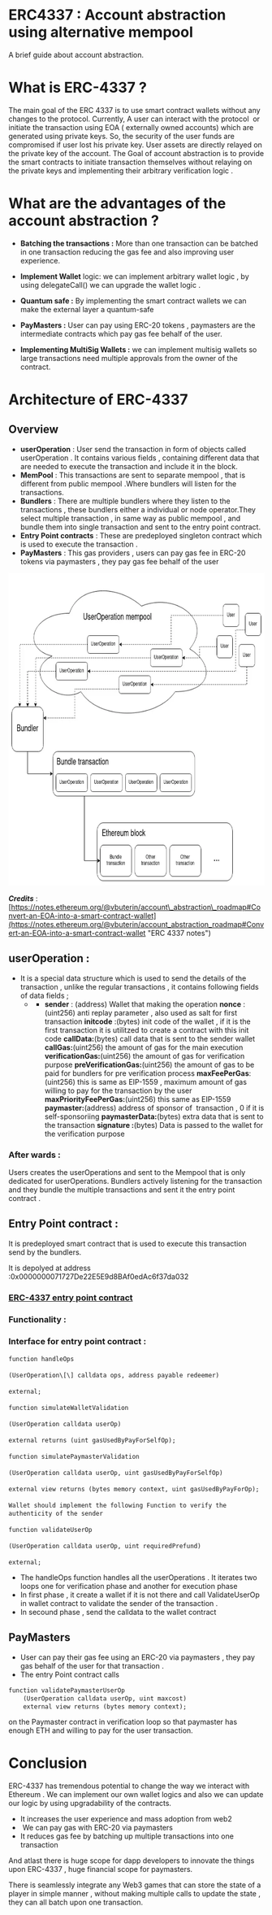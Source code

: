 # ERC4337 : Account abstraction using alternative mempool

A brief guide about account abstraction.

# What is ERC-4337 ?

The main goal of the ERC 4337 is to use smart contract wallets without any changes to the protocol. Currently, A user can interact with the protocol  or initiate the transaction using EOA ( externally owned accounts) which are generated using private keys. So, the security of the user funds are compromised if user lost his private key. User assets are directly relayed on the private key of the account. The Goal of account abstraction is to provide the smart contracts to initiate transaction themselves without relaying on the private keys and implementing their arbitrary verification logic .

# What are the advantages of the account abstraction ?

- **Batching the transactions :** More than one transaction can be batched in one transaction reducing the gas fee and also improving user experience.
    
- **Implement Wallet** logic: we can implement arbitrary wallet logic , by using delegateCall() we can upgrade the wallet logic .
    
- **Quantum safe :** By implementing the smart contract wallets we can make the external layer a quantum-safe
    
- **PayMasters :** User can pay using ERC-20 tokens , paymasters are the intermediate contracts which pay gas fee behalf of the user.
    
- **Implementing MultiSig Wallets :** we can implement multisig wallets so large transactions need multiple approvals from the owner of the contract.
    

# **Architecture of ERC-4337**

## **Overview**

- **userOperation** : User send the transaction in form of objects called userOperation . It contains various fields , containing different data that are needed to execute the transaction and include it in the block.
- **MemPool** : This transactions are sent to separate mempool , that is different from public mempool .Where bundlers will listen for the transactions.
- **Bundlers** : There are multiple bundlers where they listen to the transactions , these bundlers either a individual or node operator.They select multiple transaction , in same way as public mempool , and bundle them into single transaction and sent to the entry point contract.
- **Entry Point contracts** : These are predeployed singleton contract which is used to execute the transaction .
- **PayMasters** : This gas providers , users can pay gas fee in ERC-20 tokens via paymasters , they pay gas fee behalf of the user

<img src="./images/4337-diagram.webp" alt="4337-diagram.webp" width="713" height="615" class="jop-noMdConv">

***Credits*** :[https://notes.ethereum.org/@vbuterin/account\_abstraction\_roadmap#Convert-an-EOA-into-a-smart-contract-wallet](https://notes.ethereum.org/@vbuterin/account_abstraction_roadmap#Convert-an-EOA-into-a-smart-contract-wallet "ERC 4337 notes")

## userOperation :

- It is a special data structure which is used to send the details of the transaction , unlike the regular transactions , it contains following fields of data fields ;
    - - **sender** : (address) Wallet that making the operation
            **nonce** :(uint256) anti replay parameter , also used as salt for first transaction
            **initcode** :(bytes) init code of the wallet , if it is the first transaction it is utilitzed to create a contract with this init code
            **callData:**(bytes) call data that is sent to the sender wallet
            **callGas:**(uint256) the amount of gas for the main execution
            **verificationGas:**(uint256) the amount of gas for verification purpose
            **preVerificationGas:**(uint256) the amount of gas to be paid for bundlers for pre verification process
            **maxFeePerGas**: (uint256) this is same as EIP-1559 , maximum amount of gas willing to pay for the transaction by the user
            **maxPriorityFeePerGas:**(uint256) this same as EIP-1559
            **paymaster:**(address) address of sponsor of  transaction , 0 if it is self-sponsoriing
            **paymasterData:**(bytes) extra data that is sent to the transaction
            **signature :**(bytes) Data is passed to the wallet for the verification purpose

### After wards :

Users creates the userOperations and sent to the Mempool that is only dedicated for userOperations. Bundlers actively listening for the transaction and they bundle the multiple transactions and sent it the entry point contract .

## Entry Point contract :

It is predeployed smart contract that is used to execute this transaction send by the bundlers.

It is depolyed at address :0x0000000071727De22E5E9d8BAf0edAc6f37da032

### [ERC-4337 entry point contract](https://etherscan.io/address/0x0000000071727de22e5e9d8baf0edac6f37da032#code)

### Functionality :

### Interface for entry point contract :

```
function handleOps

(UserOperation\[\] calldata ops, address payable redeemer)

external;

function simulateWalletValidation

(UserOperation calldata userOp)

external returns (uint gasUsedByPayForSelfOp);

function simulatePaymasterValidation

(UserOperation calldata userOp, uint gasUsedByPayForSelfOp)

external view returns (bytes memory context, uint gasUsedByPayForOp);

Wallet should implement the following Function to verify the authenticity of the sender 

function validateUserOp

(UserOperation calldata userOp, uint requiredPrefund)

external;
```

- The handleOps function handles all the userOperations . It iterates two loops one for verification phase and another for execution phase
- In first phase , it create a wallet if it is not there and call ValidateUserOp in wallet contract to validate the sender of the transaction .
- In secound phase , send the calldata to the wallet contract

## PayMasters

- User can pay their gas fee using an ERC-20 via paymasters , they pay gas behalf of the user for that transaction .
- The entry Point contract calls

```
function validatePaymasterUserOp
    (UserOperation calldata userOp, uint maxcost)
    external view returns (bytes memory context);
```

on the Paymaster contract in verification loop so that paymaster has enough ETH and willing to pay for the user transaction.

# Conclusion

ERC-4337 has tremendous potential to change the way we interact with Ethereum . We can implement our own wallet logics and also we can update our logic by using upgradability of the contracts.

- It increases the user experience and mass adoption from web2
-  We can pay gas with ERC-20 via paymasters
- It reduces gas fee by batching up multiple transactions into one transaction 

And atlast there is huge scope for dapp developers to innovate the things upon ERC-4337 , huge financial scope for paymasters.

There is seamlessly integrate any Web3 games that can store the state of a player in simple manner , without making multiple calls to update the state , they can all batch upon one transaction.